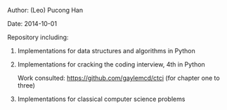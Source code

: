 Author: (Leo) Pucong Han

Date: 2014-10-01

Repository including:

1.  Implementations for data structures and algorithms in Python

2.  Implementations for cracking the coding interview, 4th in Python

    Work consulted: https://github.com/gaylemcd/ctci (for chapter one to three)

3.  Implementations for classical computer science problems
